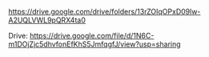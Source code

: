 https://drive.google.com/drive/folders/13rZOIqOPxD09lw-A2UQLVWL9pQRX4ta0

Drive:
https://drive.google.com/file/d/1N6C-m1DOjZjc5dhvfonEfKhS5JmfqgfJ/view?usp=sharing
